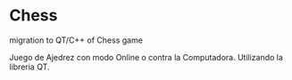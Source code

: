 # Chess
migration to QT/C++ of Chess game

Juego de Ajedrez con modo Online o contra la Computadora. Utilizando la libreria QT.

